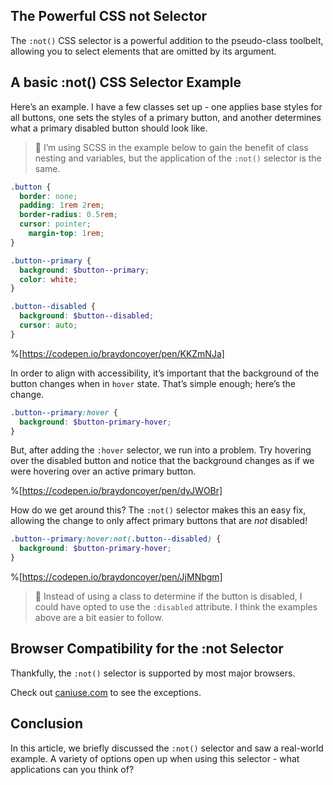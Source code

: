 ## The Powerful CSS not Selector

The `:not()` CSS selector is a powerful addition to the pseudo-class toolbelt, allowing you to select elements that are omitted by its argument.

## A basic :not() CSS Selector Example

Here’s an example. I have a few classes set up - one applies base styles for all buttons, one sets the styles of a primary button, and another determines what a primary disabled button should look like.


>📢 I’m using SCSS in the example below to gain the benefit of class nesting and variables, but the application of the `:not()` selector is the same.


```scss
.button {
  border: none;
  padding: 1rem 2rem;
  border-radius: 0.5rem;
  cursor: pointer;
	margin-top: 1rem;
}

.button--primary {
  background: $button--primary;
  color: white;
}

.button--disabled {
  background: $button--disabled;
  cursor: auto;
}
```

%[https://codepen.io/braydoncoyer/pen/KKZmNJa]

In order to align with accessibility, it’s important that the background of the button changes when in `hover` state. That’s simple enough; here’s the change.

```scss
.button--primary:hover {
  background: $button-primary-hover;
}
```

But, after adding the `:hover` selector, we run into a problem. Try hovering over the disabled button and notice that the background changes as if we were hovering over an active primary button.

%[https://codepen.io/braydoncoyer/pen/dyJWOBr]

How do we get around this? The `:not()` selector makes this an easy fix, allowing the change to only affect primary buttons that are *not* disabled!

```scss
.button--primary:hover:not(.button--disabled) {
  background: $button-primary-hover;
}
```

%[https://codepen.io/braydoncoyer/pen/JjMNbgm]


>📢 Instead of using a class to determine if the button is disabled, I could have opted to use the `:disabled` attribute. I think the examples above are a bit easier to follow.


## Browser Compatibility for the :not Selector

Thankfully, the `:not()` selector is supported by most major browsers. 

Check out [caniuse.com](https://caniuse.com/css-not-sel-list) to see the exceptions.

## Conclusion

In this article, we briefly discussed the `:not()` selector and saw a real-world example. A variety of options open up when using this selector - what applications can you think of?